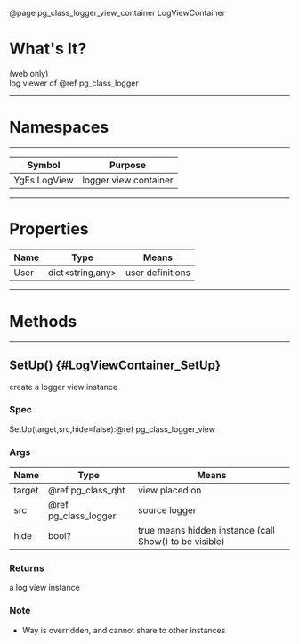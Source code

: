 ﻿@page pg_class_logger_view_container LogViewContainer

# What's It?

(web only)  
log viewer of @ref pg_class_logger

-----
# Namespaces

-----
| Symbol | Purpose |
|--------|---------|
| YgEs.LogView | logger view container |

-----
# Properties

| Name | Type | Means |
|------|------|-------|
| User | dict<string,any> | user definitions |

-----
# Methods

-----
## SetUp() {#LogViewContainer_SetUp}

create a logger view instance

### Spec

SetUp(target,src,hide=false):@ref pg_class_logger_view

### Args

| Name | Type | Means |
|------|------|-------|
| target | @ref pg_class_qht | view placed on |
| src | @ref pg_class_logger | source logger |
| hide | bool? | true means hidden instance (call Show() to be visible) |

### Returns

a log view instance

### Note

- Way is overridden, and cannot share to other instances

